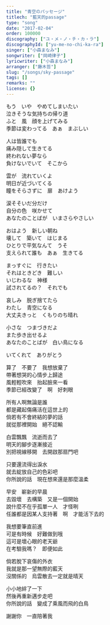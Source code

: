 ```yaml
---
title: "青空のパッセージ"
titlech: "藍天的passage"
type: "song"
date: "2017-02-04"
order: 100000
discography: ["ユ・メ・ノ・チ・カ・ラ"]
discographyId: ["yu-me-no-chi-ka-ra"]
singer: ["小森まなみ"]
songwriter: ["岡崎律子"]
lyricwriter: ["小森まなみ"]
arranger: ["藤木哲"]
slug: "/songs/sky-passage"
tags: []
remarks: ""
license: {}
---
```


もう　いや　やめてしまいたい   
泣きそうな気持ちの帰り道   
ふと　風　顔を上げてみる   
季節は変わってる　あぁ　まぶしい   
  
人は皆誰でも   
痛み隠して生きてる   
終われない夢なら   
負けないでいて　そこから   
  
雲が　流れていくよ   
明日が近づいてくる   
瞳をそらさずに　扉　あけよう   
  
涙そそいだ分だけ   
自分の色　咲かせて   
あなたのことばが　いまさらやさしい   
  
おはよう　新しい朝ね   
壊して　築いて　はじまる   
ひとりで平気なんて　うそ   
支えられて誰も　あぁ　生きてる   
  
まっすぐに　行きたい   
それはときどき　難しい   
いじわるな　神様   
試されてるの？　それでも   
  
哀しみ　脱ぎ捨てたら   
わたし　青空になる   
大丈夫きっと　くもりのち晴れ   
  
小さな　つまづきだよ   
また歩き出せるよ   
あなたのことばが　白い鳥になる   
  
いてくれて　ありがとう  

<!-- 翻译 -->

算了　不要了　我想放棄了  
帶著想哭的心情步上歸途  
風輕輕吹來　抬起臉來一看  
季節已經改變了　啊　好刺眼  
  
所有人啊無論是誰  
都是藏起傷痛活在這世上的  
倘若有不會終結的夢的話  
就從那裡開始　絕不認輸  
  
白雲飄飄　流逝而去了  
明天的腳步逐漸接近  
別把視線移開　去開啟那扇門吧  
  
只要還流得出淚水  
就去綻放自己的色彩吧  
你所說的話　現在想來還是那麼溫柔  
  
早安　嶄新的早晨  
去毀壞　去構築　又是一個開始  
說什麼不在乎孤單一人　才怪咧  
任誰都是因某人支持著　啊　才能活下去的  
  
我想要筆直前進  
可是有時候　好難做到哦  
這可是壞心眼的老天爺  
在考驗我嗎？　即便如此  
  
倘若脫下哀傷的外衣  
我就是那一望無際的藍天  
沒關係的　烏雲散去一定就是晴天  
  
小小地絆了一下  
然後再重新邁步走吧  
你所說的話　變成了乘風而飛的白鳥  
  
謝謝你　一直陪著我
